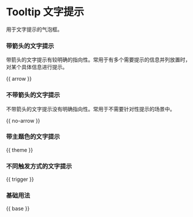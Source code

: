 # Tooltip 文字提示

用于文字提示的气泡框。

### 带箭头的文字提示

带箭头的文字提示有较明确的指向性。常用于有多个需要提示的信息并列放置时，对某个具体信息进行提示。

{{ arrow }}

### 不带箭头的文字提示

不带箭头的文字提示没有明确指向性。常用于不需要针对性提示的场景中。 

{{ no-arrow }}

### 带主题色的文字提示

{{ theme }}
### 不同触发方式的文字提示

{{ trigger }}

### 基础用法

{{ base }}
